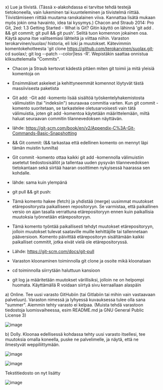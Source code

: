 x) Lue ja tiivistä. (Tässä x-alakohdassa ei tarvitse tehdä testejä tietokoneella, vain lukeminen tai kuunteleminen ja tiivistelmä riittää. Tiivistämiseen riittää muutama ranskalainen viiva. Kannattaa lisätä mukaan myös jokin oma havainto, idea tai kysymys.)
Chacon and Straub 2014: Pro Git, 2ed: 1.3 Getting Started - What is Git?
Gitin käyttö on lähinnä 'git add . && git commit; git pull && git push'. Selitä tuon komennon jokainen osa. Käytä apuna itse valitsemiasi lähteitä ja viittaa niihin.
Varaston terokarvinen/suolax/ historia, eli loki ja muutokset. Kätevimmin komentokehotteesta 'git clone https://github.com/terokarvinen/suolax.git; cd suolax/; git log --patch --color|less -R'. Wepistäkin saattaa onnistua kliksuttelemalla "Commits".

- Chacon ja Straub kertovat kädestä pitäen miten git toimii ja mitä yleisiä komentoja on
- Ensimmäiset askeleet ja kehittyneemmät komennot löytyvät tästä massiivisesta paketista


- Git add:
-Git add -komento lisää sisältöä työskentelyhakemistosta välimuistiin (tai "indeksiin") seuraavaa commitia varten. Kun git commit -komento suoritetaan, se tarkastelee oletusarvoisesti vain tätä välimuistia, joten git add -komentoa käytetään määrittelemään, miltä haluat seuraavan commitin tilannevedoksen näyttävän.
-   lähde: https://git-scm.com/book/en/v2/Appendix-C%3A-Git-Commands-Basic-Snapshotting

-   && Git commit:  (&& tarkastaa että edellinen komento on mennyt läpi tämän muistin tunnilta)
-   Git commit -komento ottaa kaikki git add -komennolla välimuistiin asetetut tiedostosisällöt ja tallentaa uuden pysyvän tilannevedoksen tietokantaan sekä siirtää haaran osoittimen nykyisessä haarassa sen kohdalle.
-   lähde: sama kuin ylempänä

-   git pull && git push:
-   Tämä komento hakee (fetch) ja yhdistää (merge) uusimmat muutokset etärepositorysta paikalliseen repositoryyn. Se varmistaa, että paikallinen versio on ajan tasalla verrattuna etärepositoryyn ennen kuin paikallisia muutoksia työnnetään etärepositoryyn.
-   Tämä komento työntää paikallisesti tehdyt muutokset etärepositoryyn, jolloin muutokset tulevat saataville muille kehittäjille tai tallennetaan pääversioon. Komento päivittää etärepositoryn sisältämään kaikki paikalliset commitit, jotka eivät vielä ole etärepositoryssä.
-   Lähde: https://git-scm.com/docs/git-pull

-   Varaston kloonaminen toiminnolla git clone ja osoite mikä kloonataan
-   cd toiminnolla siirrytään haluttuun kansioon
-   git log ja määritetään muutokset värillisiksi, jolloin ne on helpompi huomata. Käyttämällä R voidaan siirtyä sivu kerraallaan alaspäin


a) Online. Tee uusi varasto GitHubiin (tai Gitlabiin tai mihin vain vastaavaan palveluun). Varaston nimessä ja lyhyessä kuvauksessa tulee olla sana "summer". Aiemmin tehty varasto ei kelpaa. (Muista tehdä varastoon tiedostoja luomisvaiheessa, esim README.md ja GNU General Public License 3)

![image](https://github.com/Linux88888/Palvelintenhallinta/assets/143414956/8acbf5bb-9834-4dae-8971-654903ed1c6a)


b) Dolly. Kloonaa edellisessä kohdassa tehty uusi varasto itsellesi, tee muutoksia omalla koneella, puske ne palvelimelle, ja näytä, että ne ilmestyvät weppiliittymään.

![image](https://github.com/Linux88888/Palvelintenhallinta/assets/143414956/efe7571d-62ce-4834-81cf-49efbbf70c77)


![image](https://github.com/Linux88888/Palvelintenhallinta/assets/143414956/1d012fb3-39f1-4543-b9a1-eee8a77e3860)

Tekstitiedosto on nyt lisätty 

![image](https://github.com/Linux88888/Palvelintenhallinta/assets/143414956/696e5b02-9adf-4fb0-ac41-6149d7a3fc48)

